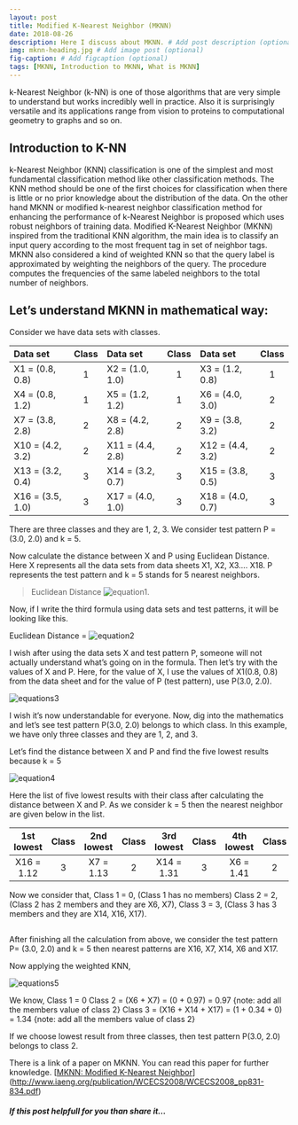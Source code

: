 ```yaml
---
layout: post
title: Modified K-Nearest Neighbor (MKNN)
date: 2018-08-26 
description: Here I discuss about MKNN. # Add post description (optional)
img: mknn-heading.jpg # Add image post (optional)
fig-caption: # Add figcaption (optional)
tags: [MKNN, Introduction to MKNN, What is MKNN]
---
```


k-Nearest Neighbor (k-NN) is one of those algorithms that are very simple to understand but works incredibly well in practice. Also it is surprisingly versatile and its applications range from vision to proteins to computational geometry to graphs and so on.

## Introduction to K-NN
k-Nearest Neighbor (KNN) classification is one of the simplest and most fundamental classification method like other classification methods. The KNN method should be one of the first choices for classification when there is little or no prior knowledge about the distribution of the data. On the other hand MKNN or modified k-nearest neighbor classification method for enhancing the performance of k-Nearest Neighbor is proposed which uses robust neighbors of training data. Modified K-Nearest Neighbor (MKNN) inspired from the traditional KNN algorithm, the main idea is to classify an input query according to the most frequent tag in set of neighbor tags. MKNN also considered a kind of weighted KNN so that the query label is approximated by weighting the neighbors of the query. The procedure computes the frequencies of the same labeled neighbors to the total number of neighbors.

## Let’s understand MKNN in mathematical way:

Consider we have data sets with classes.

| Data set | Class | Data set | Class	| Data set | Class |
| :------- | :---: | :------- | :---: | :------- | :---: |
| X1 = (0.8, 0.8) |	1	| X2 = (1.0, 1.0) | 1 | X3 = (1.2, 0.8) | 1 |
| X4 = (0.8, 1.2) |	1	| X5 = (1.2, 1.2) | 1 | X6 = (4.0, 3.0)	| 2 |
| X7 = (3.8, 2.8) | 2	| X8 = (4.2, 2.8) | 2 | X9 = (3.8, 3.2)	| 2 |
| X10 = (4.2, 3.2) | 2 | X11 = (4.4, 2.8) | 2 | X12 = (4.4, 3.2) | 2 |
| X13 = (3.2, 0.4) | 3 | X14 = (3.2, 0.7) | 3 | X15 = (3.8, 0.5) | 3 |
| X16 = (3.5, 1.0) | 3 | X17 = (4.0, 1.0) | 3 | X18 = (4.0, 0.7) | 3 |

There are three classes and they are 1, 2, 3. We consider test pattern P = (3.0, 2.0) and k = 5.

Now calculate the distance between X and P using Euclidean Distance. Here X represents all the data sets from data sheets X1, X2, X3…. X18. P represents the test pattern and k = 5 stands for 5 nearest neighbors.

> Euclidean Distance ![equation1]({{site.baseurl}}/assets/img/mknnimg/mknne1.PNG).

Now, if I write the third formula using data sets and test patterns, it will be looking like this.

Euclidean Distance = ![equation2]({{site.baseurl}}/assets/img/mknnimg/mknne2.PNG)


I wish after using the data sets X and test pattern P, someone will not actually understand what’s going on in the formula. Then let’s try with the values of X and P. Here, for the value of X, I use the values of X1(0.8, 0.8) from the data sheet and for the value of P (test pattern), use P(3.0, 2.0).

![equations3]({{site.baseurl}}/assets/img/mknnimg/mknne3.PNG)

I wish it’s now understandable for everyone. Now, dig into the mathematics and let’s see test pattern P(3.0, 2.0) belongs to which class. In this example, we have only three classes and they are 1, 2, and 3.

Let’s find the distance between X and P and find the five lowest results because k = 5

![equation4]({{site.baseurl}}/assets/img/mknnimg/mknne4.PNG)

Here the list of five lowest results with their class after calculating the distance between X and P. As we consider k = 5 then the nearest neighbor are given below in the list.

| 1st lowest | Class| 2nd lowest | Class | 3rd lowest | Class | 4th lowest | Class | 5th lowest | Class |
|:---------: | :--: | :--------: | :---: | :--------: | :---: | :--------: | :---: | :--------: | :---: |
| X16 = 1.12 | 3 | X7 = 1.13 | 2 | X14 = 1.31 | 3 | X6 = 1.41 | 2 | X17 = 1.41 | 3 |

Now we consider that, 
Class 1 = 0, (Class 1 has no members)
Class 2 = 2, (Class 2 has 2 members and they are X6, X7), 
Class 3 = 3, (Class 3 has 3 members and they are X14, X16, X17). 

##
After finishing all the calculation from above, we consider the test pattern P= (3.0, 2.0) and k = 5 then nearest patterns are X16, X7, X14, X6 and X17.

Now applying the weighted KNN,

![equations5]({{site.baseurl}}/assets/img/mknnimg/mknne5.PNG)

We know,
Class 1 = 0 
Class 2 = (X6 + X7) = (0 + 0.97) = 0.97 {note: add all the members value of class 2} 
Class 3 = (X16 + X14 + X17) = (1 + 0.34 + 0) = 1.34 {note: add all the members value of class 2}

If we choose lowest result from three classes, then test pattern P(3.0, 2.0) belongs to class 2.

There is a link of a paper on MKNN. You can read this paper for further knowledge. 
[[MKNN: Modified K-Nearest Neighbor](http://www.iaeng.org/publication/WCECS2008/WCECS2008_pp831-834.pdf)](http://www.iaeng.org/publication/WCECS2008/WCECS2008_pp831-834.pdf)

##### If this post helpfull for you than share it... 
